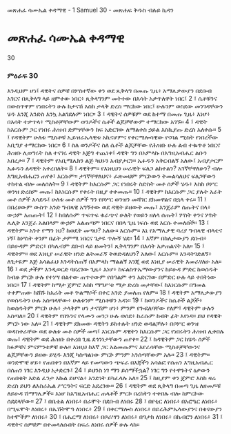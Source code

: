 ﻿
 መጽሐፈ ሳሙኤል ቀዳማዊ - 1 Samuel 30 - መጽሐፍ ቅዱስ ብሉይ ኪዳን
# መጽሐፈ ሳሙኤል ቀዳማዊ
30
### ምዕራፍ 30
እንዲህም ሆነ፤ ዳዊትና ሰዎቹ በሦስተኛው ቀን ወደ ጺቅላግ በመጡ ጊዜ፥ አማሌቃውያን በደቡብ አገርና በጺቅላግ ላይ ዘምተው ነበር፥ ጺቅላግንም መትተው በእሳት አቃጥለዋት ነበር፤
2 ፤ ሴቶቹንና በውስጥዋም የነበሩትን ሁሉ ከታናሽ እስከ ታላቅ ድረስ ማርከው ነበር፤ ሁሉንም ወስደው መንገዳቸውን ሄዱ እንጂ አንድስ እንኳ አልገደሉም ነበር።
3 ፤ ዳዊትና ሰዎቹም ወደ ከተማ በመጡ ጊዜ፥ እነሆ፥ በእሳት ተቃጥላ፥ ሚስቶቻቸውም ወንዶችና ሴቶች ልጆቻቸውም ተማርከው አገኙ።
4 ፤ ዳዊት ከእርሱም ጋር የነበሩ ሕዝብ ድምፃቸውን ከፍ አድርገው ለማልቀስ ኃይል እስኪያጡ ድረስ አለቀሱ።
5 ፤ የዳዊትም ሁለቱ ሚስቶቹ ኢይዝራኤላዊቱ አኪናሆምና የቀርሜሎሳዊው የናባል ሚስት የነበረችው አቢግያ ተማርከው ነበር።
6 ፤ ስለ ወንዶችና ስለ ሴቶች ልጆቻቸው የሕዝቡ ሁሉ ልብ ተቈጥቶ ነበርና ሕዝቡ ሊወግሩት ስለ ተናገሩ ዳዊት እጅግ ተጨነቀ፤ ዳዊት ግን በአምላኩ በእግዚአብሔር ልቡን አበረታ።
7 ፤ ዳዊትም የአቢሜሌክን ልጅ ካህኑን አብያታርን። ኤፉዱን አቅርብልኝ አለው፤ አብያታርም ኤፉዱን ለዳዊት አቀረበለት።
8 ፤ ዳዊትም። የእነዚህን ሠራዊት ፍለጋ ልከተልን? አገኛቸዋለሁን? ብሎ እግዚአብሔርን ጠየቀ፤ እርሱም። ታገኛቸዋለህና፥ ፈጽመህም ምርኮውን ትመልሳለህና ፍለጋቸውን ተከተል ብሎ መለሰለት።
9 ፤ ዳዊትም ከእርሱም ጋር የነበሩት ስድስት መቶ ሰዎች ሄዱ፥ እስከ ቦሦር ወንዝ ድረስም መጡ፤ ከእነርሱም የቀሩት በዚያ ተቀመጡ።
10 ፤ ዳዊትም ከእርሱም ጋር ያሉት አራት መቶ ሰዎች አሳደዱ፤ ሁለቱ መቶ ሰዎች ግን የቦሦር ወንዝን መሻገር ደክመዋልና በኋላ ቀሩ።
11 ፤ በበረሀውም ውስጥ አንድ ግብጻዊ አግኝተው ወደ ዳዊት ይዘውት መጡ፤ እንጀራም ሰጡትና በላ፥ ውኃም አጠጡት፤
12 ፤ ከበለሱም ጥፍጥፍ ቁራጭና ሁለት የወይን ዘለላ ሰጡት፤ ሦስት ቀንና ሦስት ሌሊት እንጀራ አልበላም ውኃም አልጠጣም ነበርና በበላ ጊዜ ነፍሱ ወደ እርሱ ተመለሰች።
13 ፤ ዳዊትም። አንተ የማን ነህ? ከወዴት መጣህ? አለው። እርሱም። እኔ የአማሌቃዊ ባሪያ ግብጻዊ ብላቴና ነኝ፤ ከሦስት ቀንም በፊት ታምሜ ነበርና ጌታዬ ጥሎኝ ሄደ።
14 ፤ እኛም በከሊታውያን ደቡብ፥ በይሁዳም ምድር፥ በካሌብም ደቡብ ላይ ዘመትን፤ ጺቅላግንም በእሳት አቃጠልናት አለ።
15 ፤ ዳዊትም። ወደ እነዚያ ሠራዊት ዘንድ ልትመራኝ ትወድዳለህን? አለው፤ እርሱም። እንዳትገድለኝ፥ ለጌታዬም እጅ አሳልፈህ እንዳትሰጠኝ በአምላክ ማልልኝ እንጂ ወደ እነዚያ ሠራዊት እመራሃለሁ አለ።
16 ፤ ወደ ታችም እንዲወርድ ባደረገው ጊዜ፥ እነሆ፥ ከፍልስጥኤማውያንና ከይሁዳ ምድር ከወሰዱት ከብዙ ምርኮ ሁሉ የተነሣ በልተው ጠጥተውም የበዓልም ቀን አድርገው በምድር ሁሉ ላይ ተበትነው ነበር።
17 ፤ ዳዊትም ከማታ ጀምሮ እስከ ማግሥቱ ማታ ድረስ መታቸው፤ ከእነርሱም በግመል ተቀምጠው ከሸሹ ከአራት መቶ ጕልማሶች በቀር አንድ ያመለጠ የለም።
18 ፤ ዳዊትም አማሌቃውያን የወሰዱትን ሁሉ አስጣላቸው፥ ሁለቱንም ሚስቶቹን አዳነ።
19 ፤ ከወንዶችና ከሴቶች ልጆች፥ ከወሰዱትም ምርኮ ሁሉ፥ ታላቅም ሆነ ታናሽም ሆነ፥ ምንም የጐደለባቸው የለም፤ ዳዊትም ሁሉን አስጣለ።
20 ፤ ዳዊትም የበጉንና የላሙን መንጋ ሁሉ ወሰደ፥ ከራሱም ከብት ፊት እየነዳ። ይህ የዳዊት ምርኮ ነው አለ።
21 ፤ ዳዊትም ደክመው ዳዊትን ይከተሉት ዘንድ ወዳልቻሉ፥ በቦሦር ወንዝ ወዳስቀራቸው ወደ ሁለቱ መቶ ሰዎች መጣ፤ እነርሱም ዳዊትን ከእርሱም ጋር የነበሩትን ሕዝብ ሊቀበሉ ወጡ፤ ዳዊትም ወደ ሕዝቡ በቀረበ ጊዜ ደኅንነታቸውን ጠየቀ።
22 ፤ ከዳዊትም ጋር ከሄዱ ሰዎች ክፉዎቹና ምናምንቴዎቹ ሁሉ። እነዚህ ከእኛ ጋር አልመጡምና እየራሳቸው ሚስቶቻቸውንና ልጆቻቸውን ይዘው ይሂዱ እንጂ ካስጣልነው ምርኮ ምንም አንሰጣቸውም አሉ።
23 ፤ ዳዊትም። ወንድሞቼ ሆይ፥ የጠበቀን በእኛም ላይ የመጣውን ጭፍራ በእጃችን አሳልፎ የሰጠን እግዚአብሔር በሰጠን ነገር እንዲህ አታድርጉ፤
24 ፤ ይህንስ ነገ ማን ይሰማችኋል? ነገር ግን የተዋጉትና ዕቃውን የጠበቁት እድል ፈንታ እኩል ይሆናል፥ አንድነት ይካፈላሉ አለ።
25 ፤ ከዚያም ቀን ጀምሮ እስከ ዛሬ ድረስ ይህን ለእስራኤል ሥርዓትና ፍርድ አደረገው።
26 ፤ ዳዊትም ወደ ጺቅላግ በመጣ ጊዜ ለዘመዶቹ ለይሁዳ ሽማግሌዎች። እነሆ ከእግዚአብሔር ጠላቶች ምርኮ በረከትን ተቀበሉ ብሎ ከምርኮው ሰደደላቸው።
27 ፤ በቤቴል ለነበሩ፥ በራሞት በደቡብ ለነበሩ
28 ፤ በየቲር ለነበሩ፥ በአሮዔር ለነበሩ፥ በሢፍሞት ለነበሩ፥ በኤሽትሞዓ ለነበሩ፥
29 ፤ በቀርሜሎስ ለነበሩ፥ በይረሕምኤላውያንና በቄናውያን ከተሞችም ለነበሩ፥
30 ፤ በሔርማ ለነበሩ፥ በቦራሣን ለነበሩ፥ በዓታክ ለነበሩ፥ በኬብሮን ለነበሩ፥
31 ፤ ዳዊትና ሰዎቹም በተመላለሱበት ስፍራ ለነበሩ ሰዎች ሁሉ ላከ።

